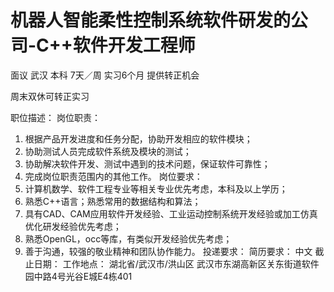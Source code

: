 # 机器人智能柔性控制系统软件研发的公司-C++软件开发工程师

面议 武汉 本科 7天／周 实习6个月 提供转正机会

周末双休可转正实习

职位描述：
岗位职责：
1.	根据产品开发进度和任务分配，协助开发相应的软件模块；
2.	协助测试人员完成软件系统及模块的测试；
3.	协助解决软件开发、测试中遇到的技术问题，保证软件可靠性；
4.	完成岗位职责范围内的其他工作。
岗位要求：
1.	计算机数学、软件工程专业等相关专业优先考虑，本科及以上学历；
2.	熟悉C++语言；熟悉常用的数据结构和算法；
3.	具有CAD、CAM应用软件开发经验、工业运动控制系统开发经验或加工仿真优化研发经验优先考虑；
4.	熟悉OpenGL，occ等库，有类似开发经验优先考虑；
5.	善于沟通，较强的敬业精神和团队协作能力。
投递要求：
简历要求： 中文
截止日期：
工作地点：
湖北省/武汉市/洪山区 武汉市东湖高新区关东街道软件园中路4号光谷E城E4栋401